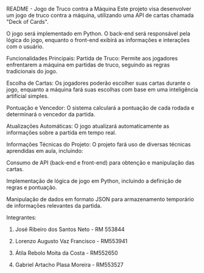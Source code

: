 README - Jogo de Truco contra a Máquina
Este projeto visa desenvolver um jogo de truco contra a máquina, utilizando uma API de cartas chamada "Deck of Cards".

O jogo será implementado em Python. O back-end será responsável pela lógica do jogo, enquanto o front-end exibirá as informações e interações com o usuário.

Funcionalidades Principais:
Partida de Truco: Permite aos jogadores enfrentarem a máquina em partidas de truco, seguindo as regras tradicionais do jogo.

Escolha de Cartas: Os jogadores poderão escolher suas cartas durante o jogo, enquanto a máquina fará suas escolhas com base em uma inteligência artificial simples.

Pontuação e Vencedor: O sistema calculará a pontuação de cada rodada e determinará o vencedor da partida.

Atualizações Automáticas: O jogo atualizará automaticamente as informações sobre a partida em tempo real.

Informações Técnicas do Projeto:
O projeto fará uso de diversas técnicas aprendidas em aula, incluindo:

Consumo de API (back-end e front-end) para obtenção e manipulação das cartas.

Implementação de lógica de jogo em Python, incluindo a definição de regras e pontuação.

Manipulação de dados em formato JSON para armazenamento temporário de informações relevantes da partida.


Integrantes:

1. José Ribeiro dos Santos Neto - RM 553844

2. Lorenzo Augusto Vaz Francisco - RM553941

3. Átila Rebolo Moita da Costa - RM552650

4. Gabriel Artacho Plasa Moreira - RM553527